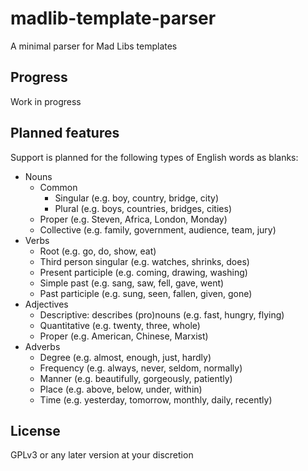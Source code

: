 # madlib-template-parser

A minimal parser for Mad Libs templates

## Progress

Work in progress

## Planned features

Support is planned for the following types of English words as blanks:

- Nouns
  - Common
    - Singular (e.g. boy, country, bridge, city)
    - Plural (e.g. boys, countries, bridges, cities)
  - Proper (e.g. Steven, Africa, London, Monday)
  - Collective (e.g. family, government, audience, team, jury)
- Verbs
  - Root (e.g. go, do, show, eat)
  - Third person singular (e.g. watches, shrinks, does)
  - Present participle (e.g. coming, drawing, washing)
  - Simple past (e.g. sang, saw, fell, gave, went)
  - Past participle (e.g. sung, seen, fallen, given, gone)
- Adjectives
  - Descriptive: describes (pro)nouns (e.g. fast, hungry, flying)
  - Quantitative (e.g. twenty, three, whole)
  - Proper (e.g. American, Chinese, Marxist)
- Adverbs
  - Degree (e.g. almost, enough, just, hardly)
  - Frequency (e.g. always, never, seldom, normally)
  - Manner (e.g. beautifully, gorgeously, patiently)
  - Place (e.g. above, below, under, within)
  - Time (e.g. yesterday, tomorrow, monthly, daily, recently)

## License

GPLv3 or any later version at your discretion
